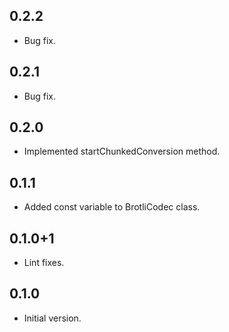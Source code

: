 ## 0.2.2

- Bug fix.

## 0.2.1

- Bug fix.

## 0.2.0

- Implemented startChunkedConversion method.

## 0.1.1

- Added const variable to BrotliCodec class.

## 0.1.0+1

- Lint fixes.

## 0.1.0

- Initial version.
